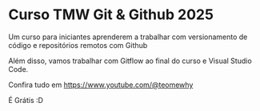 # Curso TMW Git & Github 2025

Um curso para iniciantes aprenderem a trabalhar com versionamento de código e repositórios remotos com Github

Além disso, vamos trabalhar com Gitflow ao final do curso e Visual Studio Code.

Confira tudo em https://www.youtube.com/@teomewhy

É Grátis :D
